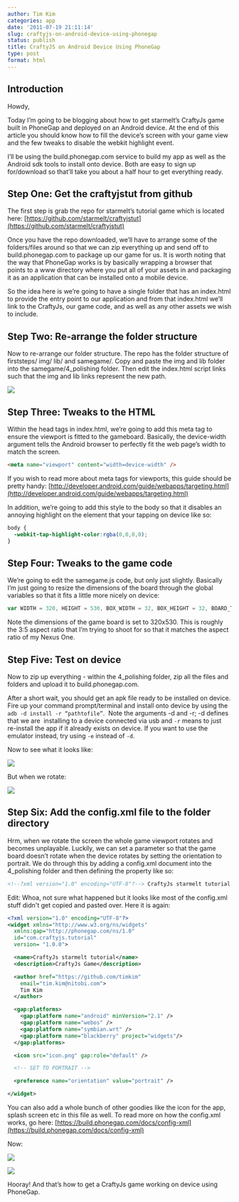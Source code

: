 ```yaml
---
author: Tim Kim
categories: app
date: '2011-07-19 21:11:14'
slug: craftyjs-on-android-device-using-phonegap
status: publish
title: CraftyJS on Android Device Using PhoneGap
type: post
format: html
---
```


## Introduction

Howdy,

Today I’m going to be blogging about how to get starmelt’s CraftyJs game built in PhoneGap and deployed on an Android device. At the end of this article you should know how to fill the device’s screen with your game view and the few tweaks to disable the webkit highlight event.

I’ll be using the build.phonegap.com service to build my app as well as the Android sdk tools to install onto device. Both are easy to sign up for/download so that’ll take you about a half hour to get everything ready.

## Step One: Get the craftyjstut from github

The first step is grab the repo for starmelt’s tutorial game which is located here: [https://github.com/starmelt/craftyjstut](https://github.com/starmelt/craftyjstut)

Once you have the repo downloaded, we’ll have to arrange some of the folders/files around so that we can zip everything up and send off to build.phonegap.com to package up our game for us. It is worth noting that the way that PhoneGap works is by basically wrapping a browser that points to a www directory where you put all of your assets in and packaging it as an application that can be installed onto a mobile device.

So the idea here is we’re going to have a single folder that has an index.html to provide the entry point to our application and from that index.html we’ll link to the CraftyJs, our game code, and as well as any other assets we wish to include.

## Step Two: Re-arrange the folder structure

Now to re-arrange our folder structure. The repo has the folder structure of firststeps/ img/ lib/ and samegame/. Copy and paste the img and lib folder into the samegame/4_polishing folder. Then edit the index.html script links such that the img and lib links represent the new path.

[![](/uploads/2011/07/folder_structure.png)](/uploads/2011/07/folder_structure.png)

## Step Three: Tweaks to the HTML

Within the head tags in index.html, we’re going to add this meta tag to ensure the viewport is fitted to the gameboard. Basically, the device-width argument tells the Android browser to perfectly fit the web page’s width to match the screen.

```html
<meta name="viewport" content="width=device-width" />
```

If you wish to read more about meta tags for viewports, this guide should be pretty handy: [http://developer.android.com/guide/webapps/targeting.html](http://developer.android.com/guide/webapps/targeting.html)

In addition, we’re going to add this style to the body so that it disables an annoying highlight on the element that your tapping on device like so:

```css
body {
  -webkit-tap-highlight-color:rgba(0,0,0,0);
}
```

## Step Four: Tweaks to the game code

We’re going to edit the samegame.js code, but only just slightly. Basically I’m just going to resize the dimensions of the board through the global variables so that it fits a little more nicely on device:

```js
var WIDTH = 320, HEIGHT = 530, BOX_WIDTH = 32, BOX_HEIGHT = 32, BOARD_TOP = 50, BOARD_LEFT = 0, BOARD_ROWS = 14, BOARD_COLS = 10, TWEEN_FRAMES = 15, FONT = "24px sans-serif";
```

Note the dimensions of the game board is set to 320x530. This is roughly the 3:5 aspect ratio that I’m trying to shoot for so that it matches the aspect ratio of my Nexus One.

## Step Five: Test on device

Now to zip up everything - within the 4_polishing folder, zip all the files and folders and upload it to build.phonegap.com.

After a short wait, you should get an apk file ready to be installed on device. Fire up your command prompt/terminal and install onto device by using the `adb -d install -r “pathtofile”`.  Note the arguments -d and -r; -d defines that we are  installing to a device connected via usb and `-r` means to just re-install the app if it already exists on device. If you want to use the emulator instead, try using `-e` instead of `-d`.

Now to see what it looks like:

[![](/uploads/2011/07/2011-07-06_0002.jpg)](/uploads/2011/07/2011-07-06_0002.jpg)

But when we rotate:

[![](/uploads/2011/07/2011-07-06_0003.jpg)](/uploads/2011/07/2011-07-06_0003.jpg)

## Step Six: Add the config.xml file to the folder directory

Hrm, when we rotate the screen the whole game viewport rotates and becomes unplayable. Luckily, we can set a parameter so that the game board doesn’t rotate when the device rotates by setting the orientation to portrait. We do through this by adding a config.xml document into the 4_polishing folder and then defining the property like so:

```xml
<!--?xml version="1.0" encoding="UTF-8"?--> CraftyJs starmelt tutorial CraftyJs Game Tim Kim <!-- SET TO PORTRAIT -->
```

Edit: Whoa, not sure what happened but it looks like most of the config.xml stuff didn't get copied and pasted over. Here it is again:

```xml
<?xml version="1.0" encoding="UTF-8"?>
<widget xmlns="http://www.w3.org/ns/widgets"
  xmlns:gap="http://phonegap.com/ns/1.0"
  id="com.craftyjs.tutorial"
  version= "1.0.0">

  <name>CraftyJs starmelt tutorial</name>
  <description>CraftyJs Game</description>

  <author href="https://github.com/timkim"
    email="tim.kim@nitobi.com">
    Tim Kim
  </author>

  <gap:platforms>
    <gap:platform name="android" minVersion="2.1" />
    <gap:platform name="webos" />
    <gap:platform name="symbian.wrt" />
    <gap:platform name="blackberry" project="widgets"/>
  </gap:platforms>

  <icon src="icon.png" gap:role="default" />

  <!-- SET TO PORTRAIT -->

  <preference name="orientation" value="portrait" />

</widget>
```

You can also add a whole bunch of other goodies like the icon for the app, splash screen etc in this file as well. To read more on how the config.xml works, go here: [https://build.phonegap.com/docs/config-xml](https://build.phonegap.com/docs/config-xml)

Now:

[![](/uploads/2011/07/2011-07-06_0004.jpg)](/uploads/2011/07/2011-07-06_0004.jpg)

[![](/uploads/2011/07/2011-07-06_0005.jpg)](/uploads/2011/07/2011-07-06_0005.jpg)

Hooray! And that’s how to get a CraftyJs game working on device using PhoneGap.

